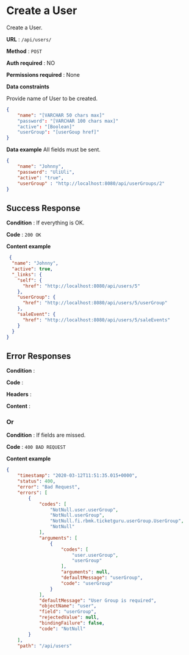 # Create a User

Create a User.

**URL** : `/api/users/`

**Method** : `POST`

**Auth required** : NO

**Permissions required** : None

**Data constraints**

Provide name of User to be created.

```json
{
    "name": "[VARCHAR 50 chars max]"
    "password": "[VARCHAR 100 chars max]"
    "active": "[Boolean]"
    "userGroup": "[userGoup href]"
}
```

**Data example** All fields must be sent.

```json
{
    "name": "Johnny",
    "password": "UliUli",
    "active": "true",
    "userGroup" : "http://localhost:8080/api/userGroups/2"
}
```

## Success Response

**Condition** : If everything is OK.

**Code** : `200 OK`

**Content example**

```json
 {
  "name": "Johnny",
  "active": true,
  "_links": {
    "self": {
      "href": "http://localhost:8080/api/users/5"
    },
    "userGroup": {
      "href": "http://localhost:8080/api/users/5/userGroup"
    },
    "saleEvent": {
      "href": "http://localhost:8080/api/users/5/saleEvents"
    }
  }
}
```

## Error Responses

**Condition** : 

**Code** : 

**Headers** : 

**Content** : 

### Or

**Condition** : If fields are missed.

**Code** : `400 BAD REQUEST`

**Content example**

```json
{
    "timestamp": "2020-03-12T11:51:35.015+0000",
    "status": 400,
    "error": "Bad Request",
    "errors": [
        {
            "codes": [
                "NotNull.user.userGroup",
                "NotNull.userGroup",
                "NotNull.fi.rbmk.ticketguru.userGroup.UserGroup",
                "NotNull"
            ],
            "arguments": [
                {
                    "codes": [
                        "user.userGroup",
                        "userGroup"
                    ],
                    "arguments": null,
                    "defaultMessage": "userGroup",
                    "code": "userGroup"
                }
            ],
            "defaultMessage": "User Group is required",
            "objectName": "user",
            "field": "userGroup",
            "rejectedValue": null,
            "bindingFailure": false,
            "code": "NotNull"
        }
    ],
    "path": "/api/users"
```

